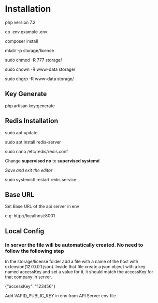 # Installation
php version 7.2

cp .env.example .env

composer install

mkdir -p storage/license

sudo chmod -R 777 storage/

sudo chown -R www-data storage/

sudo chgrp -R www-data storage/

## Key Generate

php artisan key:generate

## Redis Installation

sudo apt update

sudo apt install redis-server

sudo nano /etc/redis/redis.conf

Change **supervised no** to **supervised systemd**

*Save and exit the editor*

sudo systemctl restart redis.service

## Base URL

Set Base URL of the api server in env

e.g: http://localhost:8001

## Local Config

### In server the file will be automatically created. No need to follow the following step

In the storage/license folder add a file with a name of the host with extension(127.0.0.1.json). Inside that file create a json object with a key named accessKey and set a value for it, it should match the accessKey for that company in server. 

{"accessKey": "123456"}



Add VAPID_PUBLIC_KEY in env from API Server env file
